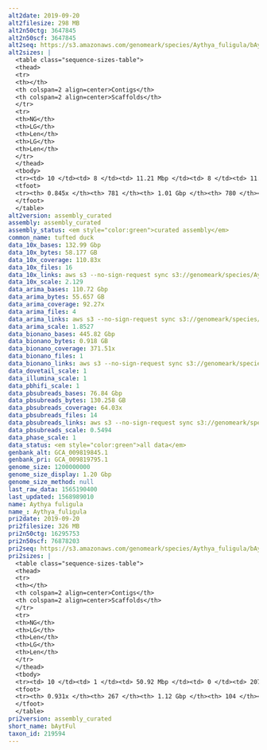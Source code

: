 ```yaml
---
alt2date: 2019-09-20
alt2filesize: 298 MB
alt2n50ctg: 3647845
alt2n50scf: 3647845
alt2seq: https://s3.amazonaws.com/genomeark/species/Aythya_fuligula/bAytFul2/assembly_curated/bAytFul2.alt.cur.20190920.fasta.gz
alt2sizes: |
  <table class="sequence-sizes-table">
  <thead>
  <tr>
  <th></th>
  <th colspan=2 align=center>Contigs</th>
  <th colspan=2 align=center>Scaffolds</th>
  </tr>
  <tr>
  <th>NG</th>
  <th>LG</th>
  <th>Len</th>
  <th>LG</th>
  <th>Len</th>
  </tr>
  </thead>
  <tbody>
  <tr><td> 10 </td><td> 8 </td><td> 11.21 Mbp </td><td> 8 </td><td> 11.21 Mbp </td></tr>  <tr><td> 20 </td><td> 22 </td><td> 7.99 Mbp </td><td> 22 </td><td> 7.99 Mbp </td></tr>  <tr><td> 30 </td><td> 39 </td><td> 6.17 Mbp </td><td> 39 </td><td> 6.17 Mbp </td></tr>  <tr><td> 40 </td><td> 62 </td><td> 4.64 Mbp </td><td> 62 </td><td> 4.64 Mbp </td></tr>  <tr style="background-color:#cccccc;"><td> 50 </td><td> 90 </td><td> 3.65 Mbp </td><td> 90 </td><td> 3.65 Mbp </td></tr>  <tr><td> 60 </td><td> 130 </td><td> 2.56 Mbp </td><td> 130 </td><td> 2.56 Mbp </td></tr>  <tr><td> 70 </td><td> 189 </td><td> 1.63 Mbp </td><td> 189 </td><td> 1.63 Mbp </td></tr>  <tr><td> 80 </td><td> 326 </td><td> 0.46 Mbp </td><td> 326 </td><td> 0.46 Mbp </td></tr>  <tr><td> 90 </td><td> - </td><td> - </td><td> - </td><td> - </td></tr>  <tr><td> 100 </td><td> - </td><td> - </td><td> - </td><td> - </td></tr>  </tbody>
  <tfoot>
  <tr><th> 0.845x </th><th> 781 </th><th> 1.01 Gbp </th><th> 780 </th><th> 1.01 Gbp </th></tr>
  </tfoot>
  </table>
alt2version: assembly_curated
assembly: assembly_curated
assembly_status: <em style="color:green">curated assembly</em>
common_name: tufted duck
data_10x_bases: 132.99 Gbp
data_10x_bytes: 58.177 GB
data_10x_coverage: 110.83x
data_10x_files: 16
data_10x_links: aws s3 --no-sign-request sync s3://genomeark/species/Aythya_fuligula/bAytFul2/genomic_data/10x/ .<br>
data_10x_scale: 2.129
data_arima_bases: 110.72 Gbp
data_arima_bytes: 55.657 GB
data_arima_coverage: 92.27x
data_arima_files: 4
data_arima_links: aws s3 --no-sign-request sync s3://genomeark/species/Aythya_fuligula/bAytFul2/genomic_data/arima/ .<br>
data_arima_scale: 1.8527
data_bionano_bases: 445.82 Gbp
data_bionano_bytes: 0.918 GB
data_bionano_coverage: 371.51x
data_bionano_files: 1
data_bionano_links: aws s3 --no-sign-request sync s3://genomeark/species/Aythya_fuligula/bAytFul2/genomic_data/bionano/ .<br>
data_dovetail_scale: 1
data_illumina_scale: 1
data_pbhifi_scale: 1
data_pbsubreads_bases: 76.84 Gbp
data_pbsubreads_bytes: 130.258 GB
data_pbsubreads_coverage: 64.03x
data_pbsubreads_files: 14
data_pbsubreads_links: aws s3 --no-sign-request sync s3://genomeark/species/Aythya_fuligula/bAytFul2/genomic_data/pacbio/ . --exclude "*ccs*bam*"<br>
data_pbsubreads_scale: 0.5494
data_phase_scale: 1
data_status: <em style="color:green">all data</em>
genbank_alt: GCA_009819845.1
genbank_pri: GCA_009819795.1
genome_size: 1200000000
genome_size_display: 1.20 Gbp
genome_size_method: null
last_raw_data: 1565190400
last_updated: 1568989010
name: Aythya fuligula
name_: Aythya_fuligula
pri2date: 2019-09-20
pri2filesize: 326 MB
pri2n50ctg: 16295753
pri2n50scf: 76878203
pri2seq: https://s3.amazonaws.com/genomeark/species/Aythya_fuligula/bAytFul2/assembly_curated/bAytFul2.pri.cur.20190920.fasta.gz
pri2sizes: |
  <table class="sequence-sizes-table">
  <thead>
  <tr>
  <th></th>
  <th colspan=2 align=center>Contigs</th>
  <th colspan=2 align=center>Scaffolds</th>
  </tr>
  <tr>
  <th>NG</th>
  <th>LG</th>
  <th>Len</th>
  <th>LG</th>
  <th>Len</th>
  </tr>
  </thead>
  <tbody>
  <tr><td> 10 </td><td> 1 </td><td> 50.92 Mbp </td><td> 0 </td><td> 207.02 Mbp </td></tr>  <tr><td> 20 </td><td> 4 </td><td> 37.75 Mbp </td><td> 1 </td><td> 159.65 Mbp </td></tr>  <tr><td> 30 </td><td> 9 </td><td> 22.59 Mbp </td><td> 1 </td><td> 159.65 Mbp </td></tr>  <tr><td> 40 </td><td> 14 </td><td> 21.34 Mbp </td><td> 2 </td><td> 119.49 Mbp </td></tr>  <tr style="background-color:#cccccc;"><td> 50 </td><td> 21 </td><td style="background-color:#88ff88;"> 16.30 Mbp </td><td> 4 </td><td style="background-color:#88ff88;"> 76.88 Mbp </td></tr>  <tr><td> 60 </td><td> 29 </td><td> 13.04 Mbp </td><td> 6 </td><td> 39.51 Mbp </td></tr>  <tr><td> 70 </td><td> 40 </td><td> 9.77 Mbp </td><td> 9 </td><td> 26.50 Mbp </td></tr>  <tr><td> 80 </td><td> 54 </td><td> 6.04 Mbp </td><td> 15 </td><td> 18.74 Mbp </td></tr>  <tr><td> 90 </td><td> 92 </td><td> 1.33 Mbp </td><td> 24 </td><td> 7.51 Mbp </td></tr>  <tr><td> 100 </td><td> - </td><td> - </td><td> - </td><td> - </td></tr>  </tbody>
  <tfoot>
  <tr><th> 0.931x </th><th> 267 </th><th> 1.12 Gbp </th><th> 104 </th><th> 1.13 Gbp </th></tr>
  </tfoot>
  </table>
pri2version: assembly_curated
short_name: bAytFul
taxon_id: 219594
---
```

